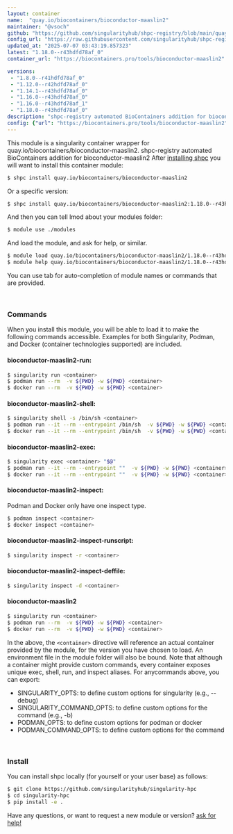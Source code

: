 ```yaml
---
layout: container
name:  "quay.io/biocontainers/bioconductor-maaslin2"
maintainer: "@vsoch"
github: "https://github.com/singularityhub/shpc-registry/blob/main/quay.io/biocontainers/bioconductor-maaslin2/container.yaml"
config_url: "https://raw.githubusercontent.com/singularityhub/shpc-registry/main/quay.io/biocontainers/bioconductor-maaslin2/container.yaml"
updated_at: "2025-07-07 03:43:19.857323"
latest: "1.18.0--r43hdfd78af_0"
container_url: "https://biocontainers.pro/tools/bioconductor-maaslin2"

versions:
 - "1.8.0--r41hdfd78af_0"
 - "1.12.0--r42hdfd78af_0"
 - "1.14.1--r43hdfd78af_0"
 - "1.16.0--r43hdfd78af_0"
 - "1.16.0--r43hdfd78af_1"
 - "1.18.0--r43hdfd78af_0"
description: "shpc-registry automated BioContainers addition for bioconductor-maaslin2"
config: {"url": "https://biocontainers.pro/tools/bioconductor-maaslin2", "maintainer": "@vsoch", "description": "shpc-registry automated BioContainers addition for bioconductor-maaslin2", "latest": {"1.18.0--r43hdfd78af_0": "sha256:09cce6238de60b9f72cd8ba22cbb7d9aa9f498a21973905ea7527d0476321941"}, "tags": {"1.8.0--r41hdfd78af_0": "sha256:e412db0ee818b9416615c69c48439436160c4a5658cc896e4abd05aea45cfbf1", "1.12.0--r42hdfd78af_0": "sha256:1752d210c58e37d78d74b41ef64c8959d777a2e6f6580ca91f9d0c6bc9faf4f7", "1.14.1--r43hdfd78af_0": "sha256:5374055127bc28833dabb5232584dffcb65336b3ce0ef41aa83f267c43b2dbcd", "1.16.0--r43hdfd78af_0": "sha256:d71aaf90bcf4980a87e248e096c73bb898692f6e85b37e33c9a15cfac2a2fe66", "1.16.0--r43hdfd78af_1": "sha256:25e9cb2f18aca2462656b9dc3a0dc2834c84c448e29e4940de29c250e9f7556c", "1.18.0--r43hdfd78af_0": "sha256:09cce6238de60b9f72cd8ba22cbb7d9aa9f498a21973905ea7527d0476321941"}, "docker": "quay.io/biocontainers/bioconductor-maaslin2"}
---
```


This module is a singularity container wrapper for quay.io/biocontainers/bioconductor-maaslin2.
shpc-registry automated BioContainers addition for bioconductor-maaslin2
After [installing shpc](#install) you will want to install this container module:


```bash
$ shpc install quay.io/biocontainers/bioconductor-maaslin2
```

Or a specific version:

```bash
$ shpc install quay.io/biocontainers/bioconductor-maaslin2:1.18.0--r43hdfd78af_0
```

And then you can tell lmod about your modules folder:

```bash
$ module use ./modules
```

And load the module, and ask for help, or similar.

```bash
$ module load quay.io/biocontainers/bioconductor-maaslin2/1.18.0--r43hdfd78af_0
$ module help quay.io/biocontainers/bioconductor-maaslin2/1.18.0--r43hdfd78af_0
```

You can use tab for auto-completion of module names or commands that are provided.

<br>

### Commands

When you install this module, you will be able to load it to make the following commands accessible.
Examples for both Singularity, Podman, and Docker (container technologies supported) are included.

#### bioconductor-maaslin2-run:

```bash
$ singularity run <container>
$ podman run --rm  -v ${PWD} -w ${PWD} <container>
$ docker run --rm  -v ${PWD} -w ${PWD} <container>
```

#### bioconductor-maaslin2-shell:

```bash
$ singularity shell -s /bin/sh <container>
$ podman run --it --rm --entrypoint /bin/sh  -v ${PWD} -w ${PWD} <container>
$ docker run --it --rm --entrypoint /bin/sh  -v ${PWD} -w ${PWD} <container>
```

#### bioconductor-maaslin2-exec:

```bash
$ singularity exec <container> "$@"
$ podman run --it --rm --entrypoint ""  -v ${PWD} -w ${PWD} <container> "$@"
$ docker run --it --rm --entrypoint ""  -v ${PWD} -w ${PWD} <container> "$@"
```

#### bioconductor-maaslin2-inspect:

Podman and Docker only have one inspect type.

```bash
$ podman inspect <container>
$ docker inspect <container>
```

#### bioconductor-maaslin2-inspect-runscript:

```bash
$ singularity inspect -r <container>
```

#### bioconductor-maaslin2-inspect-deffile:

```bash
$ singularity inspect -d <container>
```



#### bioconductor-maaslin2

```bash
$ singularity run <container>
$ podman run --rm  -v ${PWD} -w ${PWD} <container>
$ docker run --rm  -v ${PWD} -w ${PWD} <container>
```


In the above, the `<container>` directive will reference an actual container provided
by the module, for the version you have chosen to load. An environment file in the
module folder will also be bound. Note that although a container
might provide custom commands, every container exposes unique exec, shell, run, and
inspect aliases. For anycommands above, you can export:

 - SINGULARITY_OPTS: to define custom options for singularity (e.g., --debug)
 - SINGULARITY_COMMAND_OPTS: to define custom options for the command (e.g., -b)
 - PODMAN_OPTS: to define custom options for podman or docker
 - PODMAN_COMMAND_OPTS: to define custom options for the command

<br>

### Install

You can install shpc locally (for yourself or your user base) as follows:

```bash
$ git clone https://github.com/singularityhub/singularity-hpc
$ cd singularity-hpc
$ pip install -e .
```

Have any questions, or want to request a new module or version? [ask for help!](https://github.com/singularityhub/singularity-hpc/issues)
